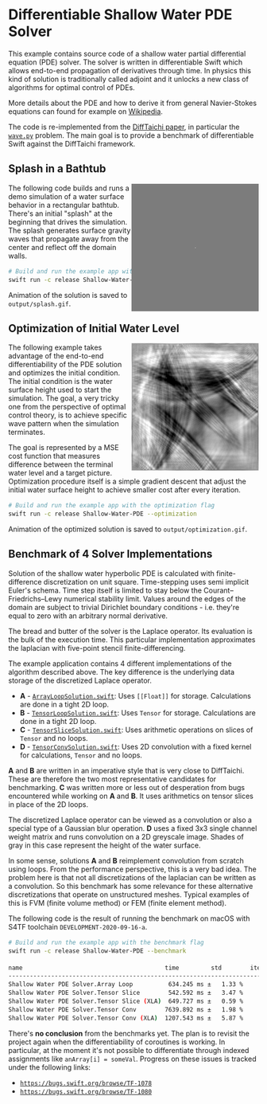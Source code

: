 # Differentiable Shallow Water PDE Solver

This example contains source code of a shallow water partial differential equation (PDE) solver. The solver is written in differentiable Swift which allows end-to-end propagation of derivatives through time. In physics this kind of solution is traditionally called adjoint and it unlocks a new class of algorithms for optimal control of PDEs.

More details about the PDE and how to derive it from general Navier-Stokes equations can found for example on [Wikipedia](https://en.wikipedia.org/wiki/Shallow_water_equations).

The code is re-implemented from the [DiffTaichi paper](https://arxiv.org/abs/1910.00935), in particular the [`wave.py`](https://github.com/yuanming-hu/difftaichi/blob/master/examples/wave.py) problem. The main goal is to provide a benchmark of differentiable Swift against the DiffTaichi framework.


## Splash in a Bathtub

<img alt="Simulation of a splash in bathtub" src="Images/Splash.gif" align="right">

The following code builds and runs a demo simulation of a water surface behavior in a rectangular bathtub. There's an initial "splash" at the beginning that drives the simulation. The splash generates surface gravity waves that propagate away from the center and reflect off the domain walls.

```sh
# Build and run the example app with the splash flag
swift run -c release Shallow-Water-PDE --splash
```

Animation of the solution is saved to ` output/splash.gif`.


## Optimization of Initial Water Level

<img alt="Result of initial condition optimization" src="Images/Optimization.gif" align="right">

The following example takes advantage of the end-to-end differentiability of the PDE solution and optimizes the initial condition. The initial condition is the water surface height used to start the simulation. The goal, a very tricky one from the perspective of optimal control theory, is to achieve specific wave pattern when the simulation terminates.

The goal is represented by a MSE cost function that measures difference between the terminal water level and a target picture. Optimization procedure itself is a simple gradient descent that adjust the initial water surface height to achieve smaller cost after every iteration.

```sh
# Build and run the example app with the optimization flag
swift run -c release Shallow-Water-PDE --optimization
```

Animation of the optimized solution is saved to `output/optimization.gif`.


## Benchmark of 4 Solver Implementations

Solution of the shallow water hyperbolic PDE is calculated with finite-difference discretization on unit square. Time-stepping uses semi implicit Euler's schema. Time step itself is limited to stay below the Courant–Friedrichs–Lewy numerical stability limit. Values around the edges of the domain are subject to trivial Dirichlet boundary conditions - i.e. they're equal to zero with an arbitrary normal derivative.

The bread and butter of the solver is the Laplace operator. Its evaluation is the bulk of the execution time. This particular implementation approximates the laplacian with five-point stencil finite-differencing.

The example application contains 4 different implementations of the algorithm described above. The key difference is the underlying data storage of the discretized Laplace operator.

- **A** - [`ArrayLoopSolution.swift`](ArrayLoopSolution.swift): Uses `[[Float]]` for storage. Calculations are done in a tight 2D loop.
- **B** - [`TensorLoopSolution.swift`](TensorLoopSolution.swift): Uses `Tensor` for storage. Calculations are done in a tight 2D loop.
- **C** - [`TensorSliceSolution.swift`](TensorSliceSolution.swift): Uses arithmetic operations on slices of `Tensor` and no loops.
- **D** - [`TensorConvSolution.swift`](TensorConvSolution.swift): Uses 2D convolution with a fixed kernel for calculations, `Tensor`  and no loops.

**A** and **B** are written in an imperative style that is very close to DiffTaichi. These are therefore the two most representative candidates for benchmarking. **C** was written more or less out of desperation from bugs encountered while working on **A** and **B**. It uses arithmetics on tensor slices in place of the 2D loops.

The discretized Laplace operator can be viewed as a convolution or also a special type of a Gaussian blur operation. **D** uses a fixed 3x3 single channel weight matrix and runs convolution on a 2D greyscale image. Shades of gray in this case represent the height of the water surface.

In some sense, solutions **A** and **B**  reimplement convolution from scratch using loops. From the performance perspective, this is a very bad idea. The problem here is that not all discretizations of the laplacian can be written as a convolution. So this benchmark has some relevance for these alternative discretizations that operate on unstructured meshes. Typical examples of this is FVM (finite volume method) or FEM (finite element method).

The following code is the result of running the benchmark on macOS with S4TF toolchain `DEVELOPMENT-2020-09-16-a`.

```sh
# Build and run the example app with the benchmark flag
swift run -c release Shallow-Water-PDE --benchmark

name                                        time         std        iterations warmup      
-------------------------------------------------------------------------------------------
Shallow Water PDE Solver.Array Loop          634.245 ms ±   1.33 %         10  1288.619 ms
Shallow Water PDE Solver.Tensor Slice        542.592 ms ±   3.47 %         10  1119.995 ms
Shallow Water PDE Solver.Tensor Slice (XLA)  649.727 ms ±   0.59 %         10  1552.227 ms
Shallow Water PDE Solver.Tensor Conv        7639.892 ms ±   1.98 %         10 14917.600 ms
Shallow Water PDE Solver.Tensor Conv (XLA)  1207.543 ms ±   5.87 %         10  2613.061 ms
```

There's **no conclusion** from the benchmarks yet. The plan is to revisit the project again when the differentiability of coroutines is working. In particular, at the moment it's not possible to differentiate through indexed assignments like `anArray[i] = someVal`. Progress on these issues is tracked under the following links:

- [`https://bugs.swift.org/browse/TF-1078`](https://bugs.swift.org/browse/TF-1078)
- [`https://bugs.swift.org/browse/TF-1080`](https://bugs.swift.org/browse/TF-1080)
